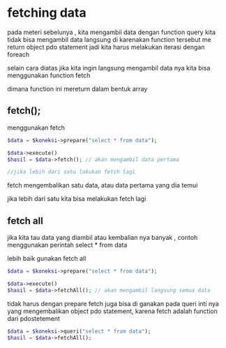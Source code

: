 # fetching data

pada meteri sebelunya , kita mengambil data dengan function query 
kita tidak bisa mengambil data langsung di karenakan function tersebut me return object pdo statement
jadi kita harus melakukan iterasi dengan foreach



selain cara diatas jika kita ingin langsung mengambil data nya
kita bisa menggunakan function fetch

dimana function ini mereturn dalam bentuk array

## fetch();

menggunakan fetch

```php
$data = $koneksi->prepare("select * from data");

$data->execute()
$hasil = $data->fetch(); // akan mengambil data pertama

//jika lebih dari satu lakukan fetch lagi


```
fetch mengembalikan satu data, atau data pertama yang dia temui


jika lebih dari satu kita bisa melakukan fetch lagi


## fetch all

jika kita tau data yang diambil atau kembalian nya banyak , contoh menggunakan
perintah select * from data

lebih baik gunakan fetch all

```php
$data = $koneksi->prepare("select * from data");

$data->execute()
$hasil = $data->fetchAll(); // akan mengambil langsung semua data

```


tidak harus dengan prepare fetch juga bisa di ganakan pada queri 
inti nya yang mengembalikan object pdo statement, karena fetch adalah function dari pdostetement


```php
$data = $koneksi->queri("select * from data");
$hasil = $data->fetchAll(); 

```